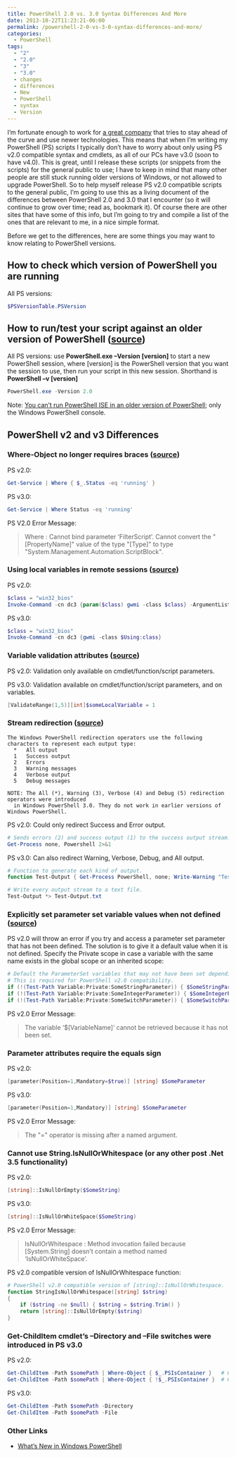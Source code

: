 ```yaml
---
title: PowerShell 2.0 vs. 3.0 Syntax Differences And More
date: 2013-10-22T11:23:21-06:00
permalink: /powershell-2-0-vs-3-0-syntax-differences-and-more/
categories:
  - PowerShell
tags:
  - "2"
  - "2.0"
  - "3"
  - "3.0"
  - changes
  - differences
  - New
  - PowerShell
  - syntax
  - Version
---
```


I’m fortunate enough to work for [a great company](http://www.iqmetrix.com/) that tries to stay ahead of the curve and use newer technologies. This means that when I’m writing my PowerShell (PS) scripts I typically don’t have to worry about only using PS v2.0 compatible syntax and cmdlets, as all of our PCs have v3.0 (soon to have v4.0). This is great, until I release these scripts (or snippets from the scripts) for the general public to use; I have to keep in mind that many other people are still stuck running older versions of Windows, or not allowed to upgrade PowerShell. So to help myself release PS v2.0 compatible scripts to the general public, I’m going to use this as a living document of the differences between PowerShell 2.0 and 3.0 that I encounter (so it will continue to grow over time; read as, bookmark it). Of course there are other sites that have some of this info, but I’m going to try and compile a list of the ones that are relevant to me, in a nice simple format.

Before we get to the differences, here are some things you may want to know relating to PowerShell versions.

## How to check which version of PowerShell you are running

All PS versions:

```powershell
$PSVersionTable.PSVersion
```

## How to run/test your script against an older version of PowerShell ([source](http://technet.microsoft.com/en-us/library/hh847899.aspx))

All PS versions: use __PowerShell.exe –Version [version]__ to start a new PowerShell session, where [version] is the PowerShell version that you want the session to use, then run your script in this new session. Shorthand is __PowerShell –v [version]__

```powershell
PowerShell.exe -Version 2.0
```

Note: [You can’t run PowerShell ISE in an older version of PowerShell](http://stackoverflow.com/questions/18919862/start-powershell-ise-with-the-2-0-runtime); only the Windows PowerShell console.

## PowerShell v2 and v3 Differences

### Where-Object no longer requires braces ([source](http://blogs.technet.com/b/heyscriptingguy/archive/2012/08/20/my-five-favorite-powershell-3-0-tips-and-tricks.aspx))

PS v2.0:

```powershell
Get-Service | Where { $_.Status -eq 'running' }
```

PS v3.0:

```powershell
Get-Service | Where Status -eq 'running'
```

PS V2.0 Error Message:

> Where : Cannot bind parameter ‘FilterScript’. Cannot convert the "[PropertyName]" value of the type "[Type]" to type "System.Management.Automation.ScriptBlock".

### Using local variables in remote sessions ([source](http://blogs.technet.com/b/heyscriptingguy/archive/2012/08/20/my-five-favorite-powershell-3-0-tips-and-tricks.aspx))

PS v2.0:

```powershell
$class = "win32_bios"
Invoke-Command -cn dc3 {param($class) gwmi -class $class} -ArgumentList $class
```

PS v3.0:

```powershell
$class = "win32_bios"
Invoke-Command -cn dc3 {gwmi -class $Using:class}
```

### Variable validation attributes ([source](http://blogs.technet.com/b/heyscriptingguy/archive/2012/08/20/my-five-favorite-powershell-3-0-tips-and-tricks.aspx))

PS v2.0: Validation only available on cmdlet/function/script parameters.

PS v3.0: Validation available on cmdlet/function/script parameters, and on variables.

```powershell
[ValidateRange(1,5)][int]$someLocalVariable = 1
```

### Stream redirection ([source](http://technet.microsoft.com/en-us/library/hh847746.aspx))

```text
The Windows PowerShell redirection operators use the following characters to represent each output type:
  *   All output
  1   Success output
  2   Errors
  3   Warning messages
  4   Verbose output
  5   Debug messages

NOTE: The All (*), Warning (3), Verbose (4) and Debug (5) redirection operators were introduced
  in Windows PowerShell 3.0. They do not work in earlier versions of Windows PowerShell.
```

PS v2.0: Could only redirect Success and Error output.

```powershell
# Sends errors (2) and success output (1) to the success output stream.
Get-Process none, Powershell 2>&1
```

PS v3.0: Can also redirect Warning, Verbose, Debug, and All output.

```powershell
# Function to generate each kind of output.
function Test-Output { Get-Process PowerShell, none; Write-Warning "Test!"; Write-Verbose "Test Verbose"; Write-Debug "Test Debug"}

# Write every output stream to a text file.
Test-Output *> Test-Output.txt
```

### Explicitly set parameter set variable values when not defined ([source](/always-explicitly-set-your-parameter-set-variables-for-powershell-v2-0-compatibility/))

PS v2.0 will throw an error if you try and access a parameter set parameter that has not been defined. The solution is to give it a default value when it is not defined. Specify the Private scope in case a variable with the same name exists in the global scope or an inherited scope:

```powershell
# Default the ParameterSet variables that may not have been set depending on which parameter set is being used.
# This is required for PowerShell v2.0 compatibility.
if (!(Test-Path Variable:Private:SomeStringParameter)) { $SomeStringParameter = $null }
if (!(Test-Path Variable:Private:SomeIntegerParameter)) { $SomeIntegerParameter = 0 }
if (!(Test-Path Variable:Private:SomeSwitchParameter)) { $SomeSwitchParameter = $false }
```

PS v2.0 Error Message:

> The variable ‘$[VariableName]’ cannot be retrieved because it has not been set.

### Parameter attributes require the equals sign

PS v2.0:

```powershell
[parameter(Position=1,Mandatory=$true)] [string] $SomeParameter
```

PS v3.0:

```powershell
[parameter(Position=1,Mandatory)] [string] $SomeParameter
```

PS v2.0 Error Message:

> The "=" operator is missing after a named argument.

### Cannot use String.IsNullOrWhitespace (or any other post .Net 3.5 functionality)

PS v2.0:

```powershell
[string]::IsNullOrEmpty($SomeString)
```

PS v3.0:

```powershell
[string]::IsNullOrWhiteSpace($SomeString)
```

PS v2.0 Error Message:

> IsNullOrWhitespace : Method invocation failed because [System.String] doesn’t contain a method named ‘IsNullOrWhiteSpace’.

PS v2.0 compatible version of IsNullOrWhitespace function:

```powershell
# PowerShell v2.0 compatible version of [string]::IsNullOrWhitespace.
function StringIsNullOrWhitespace([string] $string)
{
    if ($string -ne $null) { $string = $string.Trim() }
    return [string]::IsNullOrEmpty($string)
}
```

### Get-ChildItem cmdlet’s –Directory and –File switches were introduced in PS v3.0

PS v2.0:

```powershell
Get-ChildItem -Path $somePath | Where-Object { $_.PSIsContainer }   # Get directories only.
Get-ChildItem -Path $somePath | Where-Object { !$_.PSIsContainer }  # Get files only.
```

PS v3.0:

```powershell
Get-ChildItem -Path $somePath -Directory
Get-ChildItem -Path $somePath -File
```

### Other Links

- [What’s New in Windows PowerShell](http://technet.microsoft.com/en-us/library/hh857339.aspx)
